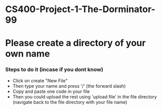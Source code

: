# CS400-Project-1-The-Dorminator-99


<h1> Please create a directory of your own name </h1> 

<h3> Steps to do it (incase if you dont know) </h3> 

<ul> 
<li> Click on create "New File" </li> 
<li> Then type your name and press '/' (the forward slash) </li> 
<li> Copy and paste one code in your file </li> 
<li> Then you could upload the rest using 'upload file' in the file directory (navigate back to the file directory with your file name) </li> 
</ul> 

